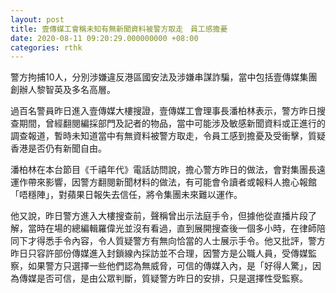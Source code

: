 ```yaml
---
layout: post
title: 壹傳媒工會稱未知有無新聞資料被警方取走　員工感擔憂
date: 2020-08-11 09:20:29.000000000 +08:00
categories: rthk
---
```


警方拘捕10人，分別涉嫌違反港區國安法及涉嫌串謀詐騙，當中包括壹傳媒集團創辦人黎智英及多名高層。

過百名警員昨日進入壹傳媒大樓搜證，壹傳媒工會理事長潘柏林表示，警方昨日搜查期間，曾經翻閱編採部門及記者的物品，當中可能涉及敏感新聞資料或正進行的調查報道，暫時未知道當中有無資料被警方取走，令員工感到擔憂及受衝擊，質疑香港是否仍有新聞自由。

潘柏林在本台節目《千禧年代》電話訪問說，擔心警方昨日的做法，會對集團長遠運作帶來影響，因警方翻閱新聞材料的做法，有可能會令讀者或報料人擔心報館「唔穩陣」，對蘋果日報失去信任，將令集團未來難以運作。

他又說，昨日警方進入大樓搜查前，聲稱曾出示法庭手令，但據他從直播片段了解，當時在場的總編輯羅偉光並沒有看過，直到展開搜查後一個多小時，在律師陪同下才得悉手令內容，令人質疑警方有無向恰當的人士展示手令。他又批評，警方昨日只容許部份傳媒進入封鎖線內採訪並不合理，因警方是公職人員，受傳媒監察，如果警方只選擇一些他們認為無威脅，可信的傳媒入內，是「好得人驚」，因為傳媒是否可信，是由公眾判斷，質疑警方昨日的安排，只是選擇性受監察。
